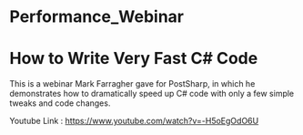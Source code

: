 # Performance_Webinar

<h1>How to Write Very Fast C# Code</h1>

This is a webinar Mark Farragher gave for PostSharp, in which he demonstrates how to dramatically speed up C# code with only a few simple tweaks and code changes. 

Youtube Link : https://www.youtube.com/watch?v=-H5oEgOdO6U
